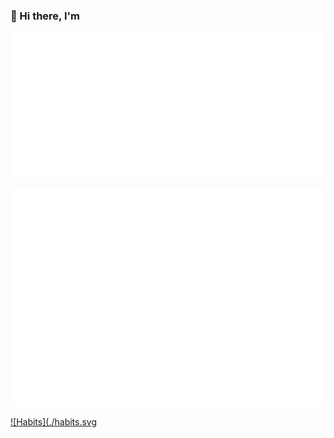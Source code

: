 ### 👋 Hi there, I'm

[![Base](./base.svg)](#)

[![Isocalendar](./isocalendar.svg)](#)

[![Habits](./habits.svg](#)
